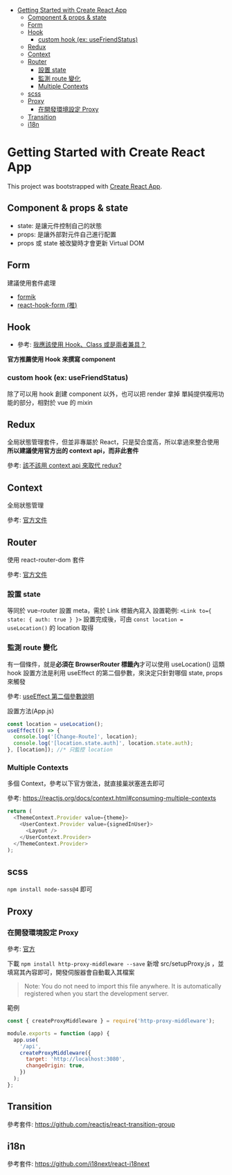 - [Getting Started with Create React App](#getting-started-with-create-react-app)
  - [Component & props & state](#component--props--state)
  - [Form](#form)
  - [Hook](#hook)
    - [custom hook (ex: useFriendStatus)](#custom-hook-ex-usefriendstatus)
  - [Redux](#redux)
  - [Context](#context)
  - [Router](#router)
    - [設置 state](#設置-state)
    - [監測 route 變化](#監測-route-變化)
    - [Multiple Contexts](#multiple-contexts)
  - [scss](#scss)
  - [Proxy](#proxy)
    - [在開發環境設定 Proxy](#在開發環境設定-proxy)
  - [Transition](#transition)
  - [i18n](#i18n)

# Getting Started with Create React App

This project was bootstrapped with [Create React App](https://github.com/facebook/create-react-app).

## Component & props & state

- state: 是讓元件控制自己的狀態
- props: 是讓外部對元件自己進行配置
- props 或 state 被改變時才會更新 Virtual DOM

## Form

建議使用套件處理

- [formik](https://github.com/formium/formik)
- [react-hook-form (推)](https://github.com/react-hook-form/react-hook-form)

## Hook

- 參考: [我應該使用 Hook、Class 或是兩者兼具？](https://zh-hant.reactjs.org/docs/hooks-faq.html#should-i-use-hooks-classes-or-a-mix-of-both)

**官方推薦使用 Hook 來撰寫 component**

### custom hook (ex: useFriendStatus)

除了可以用 hook 創建 component 以外，也可以把 render 拿掉
單純提供複用功能的部分，相對於 vue 的 mixin

## Redux

全局狀態管理套件，但並非專屬於 React，只是契合度高，所以拿過來整合使用
**所以建議使用官方出的 context api，而非此套件**

參考: [該不該用 context api 來取代 redux?](https://medium.com/@nightspirit622/%E8%A9%B2%E4%B8%8D%E8%A9%B2%E7%94%A8context-api-%E4%BE%86%E5%8F%96%E4%BB%A3-redux-4d7395d5c8da)

## Context

全局狀態管理

參考: [官方文件](https://zh-hant.reactjs.org/docs/context.html)

## Router

使用 react-router-dom 套件

參考: [官方文件](https://reactrouter.com/web/guides/quick-start)

### 設置 state

等同於 vue-router 設置 meta，需於 Link 標籤內寫入
設置範例: `<Link to={ state: { auth: true } }>`
設置完成後，可由 `const location = useLocation()` 的 location 取得

### 監測 route 變化

有一個條件，就是**必須在 BrowserRouter 標籤內**才可以使用 useLocation() 這類 hook
設置方法是利用 useEffect 的第二個參數，來決定只針對哪個 state, props 來觸發

參考: [useEffect 第二個參數說明](https://zh-hant.reactjs.org/docs/hooks-effect.html#tip-optimizing-performance-by-skipping-effects)

設置方法(App.js)

```js
const location = useLocation();
useEffect(() => {
  console.log('[Change-Route]', location);
  console.log('[location.state.auth]', location.state.auth);
}, [location]); //* 只監控 location
```

### Multiple Contexts

多個 Context，參考以下官方做法，就直接巢狀塞進去即可

參考: https://reactjs.org/docs/context.html#consuming-multiple-contexts

```js
return (
  <ThemeContext.Provider value={theme}>
    <UserContext.Provider value={signedInUser}>
      <Layout />
    </UserContext.Provider>
  </ThemeContext.Provider>
);
```

## scss

`npm install node-sass@4` 即可

## Proxy

### 在開發環境設定 Proxy

參考: [官方](https://create-react-app.dev/docs/proxying-api-requests-in-development/#configuring-the-proxy-manually)

下載 `npm install http-proxy-middleware --save`
新增 src/setupProxy.js ，並填寫其內容即可，開發伺服器會自動載入其檔案

> Note: You do not need to import this file anywhere.
> It is automatically registered when you start the development server.

範例

```js
const { createProxyMiddleware } = require('http-proxy-middleware');

module.exports = function (app) {
  app.use(
    '/api',
    createProxyMiddleware({
      target: 'http://localhost:3080',
      changeOrigin: true,
    })
  );
};
```

## Transition

參考套件: https://github.com/reactjs/react-transition-group

## i18n

參考套件: https://github.com/i18next/react-i18next
